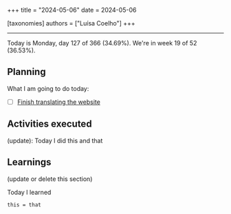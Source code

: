 +++
title = "2024-05-06"
date = 2024-05-06

[taxonomies]
authors = ["Luísa Coelho"]
+++

---

Today is Monday, day 127 of 366 (34.69%). We're in week 19 of 52 (36.53%).

## Planning

What I am going to do today:

- [ ] [Finish translating the website](https://github.com/OmnicodeSolutions/website/issues/101)

## Activities executed

(update): Today I did this and that

## Learnings

(update or delete this section)

Today I learned
```
this = that
```
